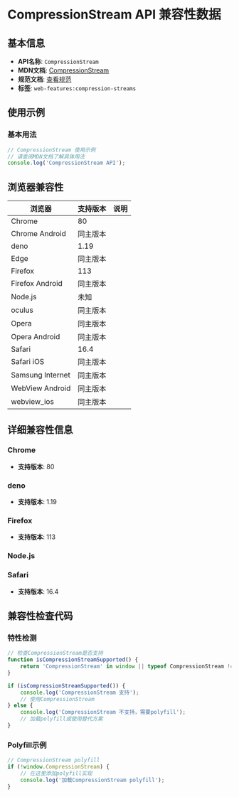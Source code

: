 # CompressionStream API 兼容性数据

## 基本信息

- **API名称**: `CompressionStream`
- **MDN文档**: [CompressionStream](https://developer.mozilla.org/docs/Web/API/CompressionStream)
- **规范文档**: [查看规范](https://compression.spec.whatwg.org/#compression-stream)
- **标签**: `web-features:compression-streams`

## 使用示例

### 基本用法

```javascript
// CompressionStream 使用示例
// 请查阅MDN文档了解具体用法
console.log('CompressionStream API');
```

## 浏览器兼容性

| 浏览器 | 支持版本 | 说明 |
|--------|----------|------|
| Chrome | 80 |  |
| Chrome Android | 同主版本 |  |
| deno | 1.19 |  |
| Edge | 同主版本 |  |
| Firefox | 113 |  |
| Firefox Android | 同主版本 |  |
| Node.js | 未知 |  |
| oculus | 同主版本 |  |
| Opera | 同主版本 |  |
| Opera Android | 同主版本 |  |
| Safari | 16.4 |  |
| Safari iOS | 同主版本 |  |
| Samsung Internet | 同主版本 |  |
| WebView Android | 同主版本 |  |
| webview_ios | 同主版本 |  |

## 详细兼容性信息

### Chrome

- **支持版本**: 80

### deno

- **支持版本**: 1.19

### Firefox

- **支持版本**: 113

### Node.js


### Safari

- **支持版本**: 16.4

## 兼容性检查代码

### 特性检测

```javascript
// 检查CompressionStream是否支持
function isCompressionStreamSupported() {
    return 'CompressionStream' in window || typeof CompressionStream !== 'undefined';
}

if (isCompressionStreamSupported()) {
    console.log('CompressionStream 支持');
    // 使用CompressionStream
} else {
    console.log('CompressionStream 不支持，需要polyfill');
    // 加载polyfill或使用替代方案
}
```

### Polyfill示例

```javascript
// CompressionStream polyfill
if (!window.CompressionStream) {
    // 在这里添加polyfill实现
    console.log('加载CompressionStream polyfill');
}
```

